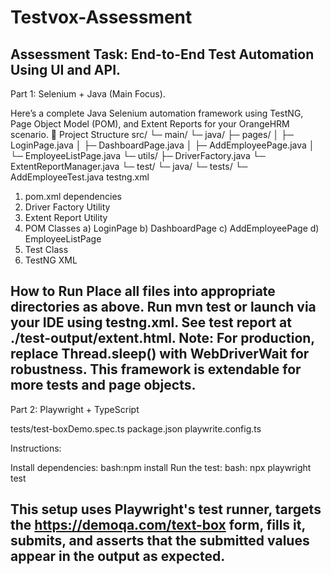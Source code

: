 # Testvox-Assessment
Assessment Task: End-to-End Test Automation Using UI and API.
--------------------------------------------------------------------------------------
Part 1: Selenium + Java (Main Focus).

Here’s a complete Java Selenium automation framework using TestNG, Page Object Model (POM), and Extent Reports for your OrangeHRM scenario.
📁 Project Structure
src/
 └─ main/
     └─ java/
         ├─ pages/
         │    ├─ LoginPage.java
         │    ├─ DashboardPage.java
         │    ├─ AddEmployeePage.java
         │    └─ EmployeeListPage.java
         └─ utils/
              ├─ DriverFactory.java
              └─ ExtentReportManager.java
 └─ test/
     └─ java/
         └─ tests/
             └─ AddEmployeeTest.java
testng.xml

1. pom.xml dependencies
2. Driver Factory Utility
3. Extent Report Utility
4. POM Classes
a) LoginPage
b) DashboardPage
c) AddEmployeePage
d) EmployeeListPage
5. Test Class
6. TestNG XML

How to Run
Place all files into appropriate directories as above.
Run mvn test or launch via your IDE using testng.xml.
See test report at ./test-output/extent.html.
Note:
For production, replace Thread.sleep() with WebDriverWait for robustness.
This framework is extendable for more tests and page objects.
---------------------------------------------------------------------------------------------------------------------------------------------------

Part 2: Playwright + TypeScript

tests/test-boxDemo.spec.ts
package.json
playwrite.config.ts

Instructions:

Install dependencies:
      bash:npm install
Run the test:
     bash: npx playwright test
     
This setup uses Playwright's test runner, targets the https://demoqa.com/text-box form, fills it, submits, and asserts that the submitted values appear in the output as expected.
----------------------------------------------------------------------------------------------------------------------------------------------------
